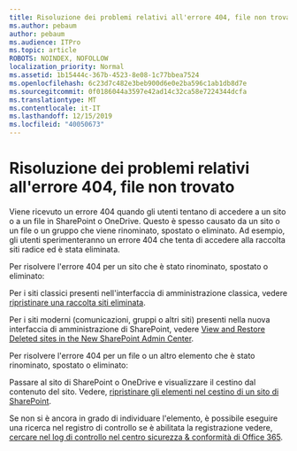 ```yaml
---
title: Risoluzione dei problemi relativi all'errore 404, file non trovato
ms.author: pebaum
author: pebaum
ms.audience: ITPro
ms.topic: article
ROBOTS: NOINDEX, NOFOLLOW
localization_priority: Normal
ms.assetid: 1b15444c-367b-4523-8e08-1c77bbea7524
ms.openlocfilehash: 6c23d7c482e3beb900d6e0e2ba596c1ab1db8d7e
ms.sourcegitcommit: 0f0186044a3597e42ad14c32ca58e7224344dcfa
ms.translationtype: MT
ms.contentlocale: it-IT
ms.lasthandoff: 12/15/2019
ms.locfileid: "40050673"
---
```

# <a name="troubleshoot-error-404-file-not-found"></a>Risoluzione dei problemi relativi all'errore 404, file non trovato

Viene ricevuto un errore 404 quando gli utenti tentano di accedere a un sito o a un file in SharePoint o OneDrive. Questo è spesso causato da un sito o un file o un gruppo che viene rinominato, spostato o eliminato. Ad esempio, gli utenti sperimenteranno un errore 404 che tenta di accedere alla raccolta siti radice ed è stata eliminata.

Per risolvere l'errore 404 per un sito che è stato rinominato, spostato o eliminato:

Per i siti classici presenti nell'interfaccia di amministrazione classica, vedere [ripristinare una raccolta siti eliminata](https://docs.microsoft.com/sharepoint/restore-deleted-site-collection).


Per i siti moderni (comunicazioni, gruppi o altri siti) presenti nella nuova interfaccia di amministrazione di SharePoint, vedere [View and Restore Deleted sites in the New SharePoint Admin Center](https://docs.microsoft.com/sharepoint/restore-deleted-site-collection).

Per risolvere l'errore 404 per un file o un altro elemento che è stato rinominato, spostato o eliminato:

Passare al sito di SharePoint o OneDrive e visualizzare il cestino dal contenuto del sito. Vedere, [ripristinare gli elementi nel cestino di un sito di SharePoint](https://support.office.com/article/Restore-items-in-the-Recycle-Bin-of-a-SharePoint-site-6df466b6-55f2-4898-8d6e-c0dff851a0be#ID0EAADAAA=Online).

Se non si è ancora in grado di individuare l'elemento, è possibile eseguire una ricerca nel registro di controllo se è abilitata la registrazione vedere, [cercare nel log di controllo nel centro sicurezza & conformità di Office 365](https://docs.microsoft.com/office365/securitycompliance/search-the-audit-log-in-security-and-compliance?redirectSourcePath=%252fclient%252fsearch-the-audit-log-in-the-office-365-security-compliance-center-0d4d0f35-390b-4518-800e-0c7ec95e946c).

